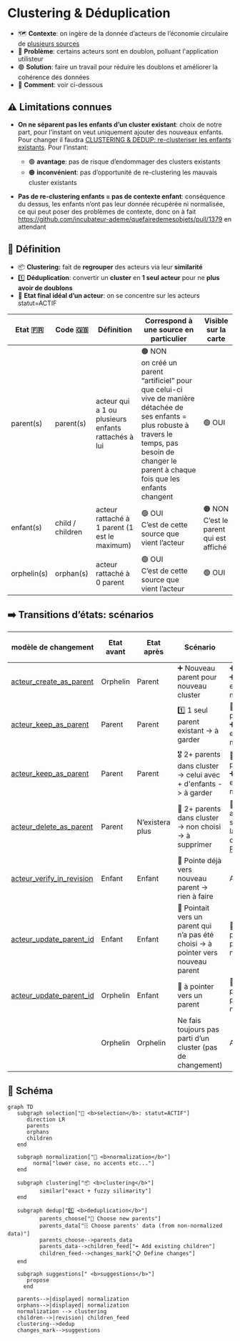 # Clustering & Déduplication

- 🗺️ **Contexte**: on ingère de la donnée d’acteurs de l’économie circulaire de [plusieurs sources](https://data.ademe.fr/)
- 🔴 **Problème**: certains acteurs sont en doublon, polluant l'application utilisteur
- 🟢 **Solution**: faire un travail pour réduire les doublons et améliorer la cohérence des données
- 🤔 **Comment**: voir ci-dessous

## ⚠️ Limitations connues

- **On ne séparent pas les enfants d’un cluster existant**: choix de notre part, pour l’instant on veut uniquement
  ajouter des nouveaux enfants. Pour changer il faudra [CLUSTERING & DEDUP: re-clusteriser les enfants existants](https://www.notion.so/CLUSTERING-DEDUP-re-clusteriser-les-enfants-existants-1956523d57d7801abe3bc132ec7e33b0?pvs=21). Pour l’instant:
  - 🟢 **avantage**: pas de risque d’endommager des clusters existants
  - 🟠 **inconvénient**: pas d’opportunité de re-clustering les mauvais cluster existants

- **Pas de re-clustering enfants = pas de contexte enfant**: conséquence du dessus, les enfants n’ont pas leur donnée récupérée ni
  normalisée, ce qui peut poser des problèmes de contexte, donc on à fait https://github.com/incubateur-ademe/quefairedemesobjets/pull/1379 en attendant

## 📜 Définition

- 📦 **Clustering:** fait de **regrouper** des acteurs via leur **similarité**
- 1️⃣ **Déduplication**: convertir un **cluster** en **1 seul acteur** pour ne **plus avoir de doublons**
- 🎏 **Etat final idéal d’un acteur**: on se concentre sur les acteurs statut=ACTIF

<table><thead>
  <tr>
    <th>Etat 🇫🇷</th>
    <th>Code 🇬🇧</th>
    <th>Définition</th>
    <th>Correspond à une source en particulier</th>
    <th>Visible sur la carte</th>
  </tr></thead>
<tbody>
  <tr>
    <td>parent(s)</td>
    <td>parent(s)</td>
    <td>acteur qui a 1 ou plusieurs enfants rattachés à lui</td>
    <td>🟠 NON<br>on créé un parent “artificiel” pour que celui-ci vive de manière détachée de ses enfants = plus robuste à travers le temps, pas besoin de changer le parent à chaque fois que les enfants changent<br></td>
    <td>🟢 OUI</td>
  </tr>
  <tr>
    <td>enfant(s)</td>
    <td>child / children</td>
    <td>acteur rattaché à 1 parent (1 est le maximum)</td>
    <td>🟢 OUI<br>C’est de cette source que vient l’acteur<br></td>
    <td>🟠 NON<br>C’est le parent qui est affiché<br></td>
  </tr>
  <tr>
    <td>orphelin(s)</td>
    <td>orphan(s)</td>
    <td>acteur rattaché à 0 parent</td>
    <td>🟢 OUI<br>C’est de cette source que vient l’acteur<br></td>
    <td>🟢 OUI</td>
  </tr>
</tbody></table>

## ➡️ Transitions d’états: scénarios

<table><thead>
  <tr>
    <th>modèle de changement</th>
    <th>Etat avant</th>
    <th>Etat après</th>
    <th>Scénario</th>
    <th>Conséquences dans revision</th>
    <th>Conséquences dans displayed</th>
  </tr></thead>
<tbody>
  <tr>
    <td><a href="/incubateur-ademe/quefairedemesobjets/blob/main/data/models/changes/acteur_create_as_parent.py">acteur_create_as_parent</a></td>
    <td>Orphelin</td>
    <td>Parent</td>
    <td>➕ Nouveau parent pour nouveau cluster</td>
    <td>➕ Parent à créer<br>➕ Donnée enrichie au mieux<br></td>
    <td>pareil que révision</td>
  </tr>
  <tr>
    <td><a href="/incubateur-ademe/quefairedemesobjets/blob/main/data/models/changes/acteur_keep_as_parent.py">acteur_keep_as_parent</a></td>
    <td>Parent</td>
    <td>Parent</td>
    <td>1️⃣ 1 seul parent existant -&gt; à garder</td>
    <td> 🟰 Toujours parent du cluster<br>➕ Donnée enrichie au mieux<br></td>
    <td>pareil que révision</td>
  </tr>
  <tr>
    <td><a href="/incubateur-ademe/quefairedemesobjets/blob/main/data/models/changes/acteur_keep_as_parent.py">acteur_keep_as_parent</a></td>
    <td>Parent</td>
    <td>Parent</td>
    <td>🎖️ 2+ parents dans cluster -&gt; celui avec + d'enfants -&gt; à garder</td>
    <td> 🟰 Toujours parent du cluster<br>➕ Donnée enrichie au mieux<br></td>
    <td>pareil que révision</td>
  </tr>
  <tr>
    <td><a href="/incubateur-ademe/quefairedemesobjets/blob/main/data/models/changes/acteur_delete_as_parent.py">acteur_delete_as_parent</a></td>
    <td>Parent</td>
    <td>N’existera plus</td>
    <td>🔴 2+ parents dans cluster -&gt; non choisi -&gt; à supprimer</td>
    <td>🛑 Devrait être automatiquement supprimé suite à la mise à jour de ces enfants (voir <a href="https://github.com/incubateur-ademe/quefairedemesobjets/pull/1247">PR1247</a>)</td>
    <td>🛑 Devrait disparaitre de displayed</td>
  </tr>
  <tr>
    <td><a href="/incubateur-ademe/quefairedemesobjets/blob/main/data/models/changes/acteur_verify_in_revision.py">acteur_verify_in_revision</a></td>
    <td>Enfant</td>
    <td>Enfant</td>
    <td>🟰 Pointe déjà vers nouveau parent → rien à faire</td>
    <td>Aucune</td>
    <td>Aucune</td>
  </tr>
  <tr>
    <td><a href="/incubateur-ademe/quefairedemesobjets/blob/main/data/models/changes/acteur_update_parent_id.py">acteur_update_parent_id</a></td>
    <td>Enfant</td>
    <td>Enfant</td>
    <td>🔀 Pointait vers un parent qui n’a pas été choisi → à pointer vers nouveau parent</td>
    <td> 🔀 Mettre à jour parent_id pour pointer vers nouveau parent</td>
    <td>Aucune</td>
  </tr>
  <tr>
    <td><a href="/incubateur-ademe/quefairedemesobjets/blob/main/data/models/changes/acteur_update_parent_id.py">acteur_update_parent_id</a></td>
    <td>Orphelin</td>
    <td>Enfant</td>
    <td>🔀 à pointer vers un parent</td>
    <td> 🔀 Mettre à jour parent_id pour pointer vers nouveau parent</td>
    <td>🛑 Devrait disparaitre de displayed</td>
  </tr>
  <tr>
    <td></td>
    <td>Orphelin</td>
    <td>Orphelin</td>
    <td>Ne fais toujours pas parti d’un cluster (pas de changement)</td>
    <td>Aucune</td>
    <td>Aucune</td>
  </tr>
</tbody></table>

## 🔀 Schéma

```mermaid
graph TD
   subgraph selection["🔎 <b>selection</b>: statut=ACTIF"]
      direction LR
      parents
      orphans
      children
   end

   subgraph normalization["🧹 <b>normalization</b>"]
	    norma["lower case, no accents etc..."]
   end

   subgraph clustering["📦 <b>clustering</b>"]
		  similar["exact + fuzzy silimarity"]
   end

   subgraph dedup["1️⃣ <b>deduplication</b>"]
		  parents_choose["🥇 Choose new parents"]
		  parents_data["🗄️ Choose parents' data (from non-normalized data)"]
		  parents_choose-->parents_data
		  parents_data-->children_feed["⬅️ Add existing children"]
		  children_feed-->changes_mark["📋 Define changes"]
   end

   subgraph suggestions[" <b>suggestions</b>"]
      propose
	 end

   parents-->|displayed| normalization
   orphans-->|displayed| normalization
   normalization --> clustering
   children-->|revision| children_feed
   clustering-->dedup
   changes_mark-->suggestions
```
